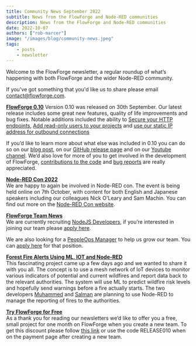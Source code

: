 ```yaml
---
title: Community News September 2022
subtitle: News from the FlowForge and Node-RED communities
description: News from the FlowForge and Node-RED communities
date: 2022-10-07
authors: ["rob-marcer"]
image: "/images/blog/community-news.jpeg"
tags:
    - posts
    - newsletter
---
```


Welcome to the FlowForge newsletter, a regular roundup of what’s happening with both FlowForge and the wider Node-RED community.
<!--more-->
If you've got something that you'd like us to share please email [contact@flowforge.com](mailto:contact@flowforge.com).

[**FlowForge 0.10**](https://flowforge.com/blog/2022/09/flowforge-010-released/)
Version 0.10 was released on 30th September. Our latest release includes some great new features, quality of life improvements and bug fixes. Notable additions included the ability to [Secure your HTTP endpoints](https://github.com/flowforge/flowforge/pull/893), [Add read-only users to your projects](https://github.com/flowforge/flowforge/issues/657) and [use our static IP address for outbound connections](https://flowforge.com/docs/cloud/#ip-addresses)

If you’d like to learn more about what else was included in 0.10 you can do so on our [blog post](https://flowforge.com/blog/2022/09/flowforge-010-released/), on our [GitHub release page](https://github.com/flowforge/flowforge/releases/tag/v0.10.0) and on our [Youtube channel](https://youtube.com/watch?v=mjR1iiEFiBg). We’d also love for more of you to get involved in the development of FlowForge, [contributions to the code](https://github.com/flowforge/flowforge/blob/main/CONTRIBUTING.md) and [bug reports](https://github.com/flowforge/flowforge/issues) are really appreciated.
    
[**Node-RED Con 2022**](https://nrcon.nodered.org/)  
We are happy to again be involved in Node-RED con. The event is being held online on 7th October, with content for both English and Japanese speakers including our colleagues Nick O'Leary and Sam Machin. You can find out more on the [Node-RED Con website](https://nrcon.nodered.org/).  

[**FlowForge Team News**](https://flowforge.com/team/)    
We are currently recruiting [NodeJS Developers](https://boards.greenhouse.io/flowforge/jobs/4463977004), if you’re interested in joining our team please [apply here](https://boards.greenhouse.io/flowforge/jobs/4463977004#app).

We are also looking for a [PeopleOps Manager](https://boards.greenhouse.io/flowforge/jobs/4687876004) to help us grow our team. You can [apply here](https://boards.greenhouse.io/flowforge/jobs/4687876004#app) for that position.
    
[**Forest Fire Alerts Using ML, IOT and Node-RED**](https://hackster.io/user102774/fight-fire-wild-fire-prediction-using-tinyml-df7572)  
This fascinating project came up a few days ago and we wanted to share it with you all. The concept is to use a mesh network of IoT devices to monitor various indicators of potential and current wildfires and report data back to the relevant authorities. The system will use ML to predict wildfire risk levels and hopefully send warnings before a fire actually starts. The two developers [Muhammed](https://linkedin.com/in/zainmfd/) and [Salman](https://linkedin.com/in/salmanfarisvp/) are planning to use Node-RED to manage the reporting of fires to the authorities.
    
[**Try FlowForge for Free**](https://app.flowforge.com/account/create)  
As a thank you for reading our newsletters we’d like to offer you a free, small project for one month on FlowForge when you create a new team. To get this discount please follow [this link](https://app.flowforge.com/account/create?code=RELEASE010) or use the code RELEASE010 when on the payment page after creating a new team.
